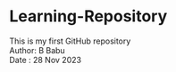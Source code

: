 # Learning-Repository
This is my first GitHub repository 
<br>
Author: B Babu
</br>
Date  : 28 Nov 2023 
